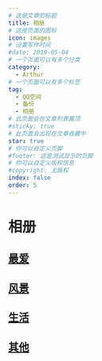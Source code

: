 ```yaml
---
# 这是文章的标题
title: 相册
# 这是页面的图标
icon: images
# 设置写作时间
#date: 2019-05-04
# 一个页面可以有多个分类
category:
  - Arthur
# 一个页面可以有多个标签
tag:
  - QQ空间
  - 备份
  - 相册
# 此页面会在文章列表置顶
#sticky: true
# 此页面会出现在文章收藏中
star: true
# 你可以自定义页脚
#footer: 这是测试显示的页脚
# 你可以自定义版权信息
#copyright: 无版权
index: false
order: 5
---
```

# 相册
## [最爱](/Arthur/Qzone/相册/最爱)

## [风景](/Arthur/Qzone/相册/风景)

## [生活](/Arthur/Qzone/相册/生活)

## [其他](/Arthur/Qzone/相册/其他)
